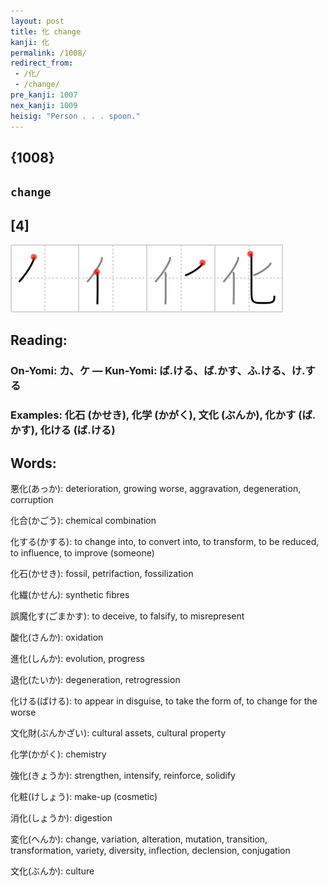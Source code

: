 ```yaml
---
layout: post
title: 化 change
kanji: 化
permalink: /1008/
redirect_from:
 - /化/
 - /change/
pre_kanji: 1007
nex_kanji: 1009
heisig: "Person . . . spoon."
---
```


## {1008}

## `change`

## [4]

<div class="stroke"><img src="../images/E58C96.png" /></div>

## Reading:

### On-Yomi: カ、ケ &mdash; Kun-Yomi: ば.ける、ば.かす、ふ.ける、け.する

### Examples: 化石 (かせき), 化学 (かがく), 文化 (ぶんか), 化かす (ば.かす), 化ける (ば.ける)

## Words:

悪化(あっか): deterioration, growing worse, aggravation, degeneration, corruption

化合(かごう): chemical combination

化する(かする): to change into, to convert into, to transform, to be reduced, to influence, to improve (someone)

化石(かせき): fossil, petrifaction, fossilization

化繊(かせん): synthetic fibres

誤魔化す(ごまかす): to deceive, to falsify, to misrepresent

酸化(さんか): oxidation

進化(しんか): evolution, progress

退化(たいか): degeneration, retrogression

化ける(ばける): to appear in disguise, to take the form of, to change for the worse

文化財(ぶんかざい): cultural assets, cultural property

化学(かがく): chemistry

強化(きょうか): strengthen, intensify, reinforce, solidify

化粧(けしょう): make-up (cosmetic)

消化(しょうか): digestion

変化(へんか): change, variation, alteration, mutation, transition, transformation, variety, diversity, inflection, declension, conjugation

文化(ぶんか): culture
